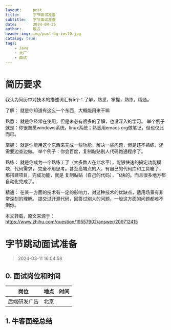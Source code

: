 ```yaml
---
layout:     post
title:      字节面试准备
subtitle:   字节面试准备
date:       2024-04-25
author:     敬方
header-img: img/post-bg-ios10.jpg
catalog: true
tags:
    - Java
    - 大厂
    - 面试
---
```


# 简历要求

我认为简历中对技术的描述词汇有5个：了解，熟悉，掌握，熟练，精通。

了解： 就是你知道有这么一个东西，大概能用来干嘛

熟悉： 就是你经常在使用，但是未必有很多的了解，也没深入的学习。 举个例子就是：你很熟悉windows系统，linux系统；熟悉用emacs org做笔记，但也仅此而已。

掌握： 就是你能用这个东西来完成一些功能，解决一些问题，但是还不熟练，还需要边查边做。 举个例子：你会百度，复制黏贴别人代码跑通程序了。

熟练： 就是你成为一个熟练工了（大多数人在此水平），能够快速的搞定功能模块，代码需求， 完全不用思考。甚至高端点的人，有自己的代码库和工具箱了，那搭建项目，完成功能，就是 复制黏贴（自己的代码），飞快的。而且很多地方都自动化完成了。

精通： 在某一方面的技术有一定的影响力，对这种技术的优缺点，适用场景有非常深刻的理解。 提交过开源代码，回答过别人的问题，一般这方面的问题都难不倒你。

本文转载，原文来源于：https://www.zhihu.com/question/19557902/answer/209712415

# 字节跳动面试准备

> 2024-03-11 16:04:58

## 0. 面试岗位和时间


|岗位|地点|时间|
|:---:|:---:|:---:|
|后端研发广告|北京||

## 1. 牛客面经总结

